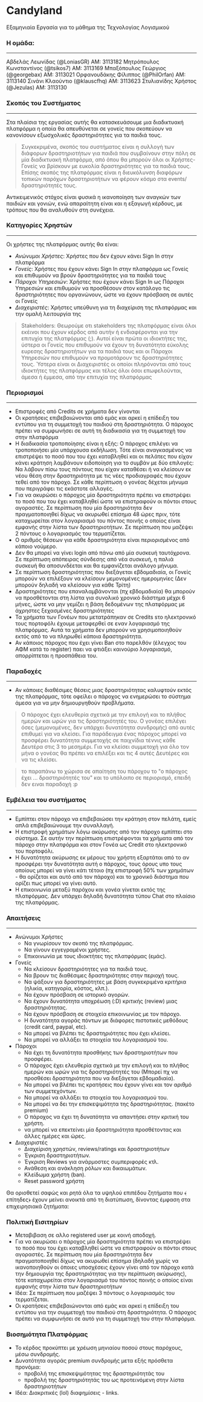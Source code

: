 Candyland
=========


Εξαμηνιαία Εργασία για το μάθημα της Τεχνολογίας Λογισμικού

### Η ομάδα:
--------

Αβδελάς Λεωνίδας (@LoniasGR) AM: 3113182
Μητρόπουλος Κωνσταντίνος (@tsikos7) AM: 3113169
Μπαξόπουλος Γεώργιος (@georgebax) AM: 3113021
Ορφανουδάκης Φίλιππος (@PhilOrfan) AM: 3113140
Σινάνι Κλαούντιο (@klauscfhq) AM: 3113623
Στυλιανίδης Χρήστος (@Jezulas) AM: 3113130

### Σκοπός του Συστήματος
-------------

Στα πλαίσια της εργασίας αυτής θα κατασκευάσουμε μια διαδικτυακή πλατφόρμα η οποία θα απευθύνεται σε γονείς που σκοπεύουν να κανονίσουν εξωσχολικές δραστηριότητες για τα παιδιά τους. 

> Συγκεκριμένα, σκοπός του συστήματος είναι η συλλογή των διάφορων δραστηριοτήτων για παιδιά που συμβαίνουν στην πόλη σε μία διαδικτυακή πλατφόρμα, από όπου θα μπορούν όλοι οι Χρήστες-Γονείς να βρίσκουν με ευκολία δραστηριότητες για τα παιδιά τους. Επίσης σκοπός της πλατφόρμας είναι η διευκόλυνση διαφόρων τοπικών παρόχων δραστηριοτήτων να φέρουν κόσμο στα events/δραστηριότητές τους.

Αντικειμενικός στόχος είναι φυσικά η ικανοποίηση των αναγκών των παιδιών και γονιών, ενώ απαραίτητη είναι και η εξαγωγή κέρδους, με τρόπους που θα αναλυθούν στη συνέχεια.

### Κατηγορίες Χρηστών
-------------

Οι χρήστες της πλατφόρμας αυτής θα είναι: 
* *Ανώνυμοι Χρήστες*: Χρήστες που δεν έχουν κάνει Sign In στην πλατφόρμα
* *Γονείς*: Χρήστες που έχουν κάνει Sign In στην πλατφόρμα ως Γονείς και επιθυμούν να βρούν δραστηριότητες για τα παιδιά τους
* *Πάροχοι Υπηρεσιών*: Χρήστες που έχουν κάνει Sign In ως Πάροχοι Υπηρεσιών και επιθυμούν να προσθέσουν στον κατάλογο τις δραστηριότητες που οργανώνουν, ώστε να έχουν πρόσβαση σε αυτές οι Γονείς 
* *Διαχειριστές*: Χρήστες υπεύθυνη για τη διαχείριση της πλατφόρμας και την ομαλή λειτουργία της

> Stakeholders: Θεωρούμε οτι stakeholders της πλατφόρμας είναι όλοι εκέινοι που έχουν κέρδος από αυτήν ή ενδιαφέρονται για την επιτυχία της πλατφόρμας (;). Αυτοί είναι πρώτα οι ιδιοκτήτες της, ύστερα οι Γονείς που επιθυμούν να έχουν τη δυνατότητα εύκολης ευρεσης δραστηριοτήτων για τα παιδιά τους και οι Πάροχοι Υπηρεσιών που επιθυμούν να προμοτάρουν τις δραστηριότητες τους. Ύστερα είναι οι Διαχειριστές οι οποίοι πληρόνονται από τους ιδιοκτήτες της πλατφόρμας και τέλος όλοι όσοι επωφελούνται, άμεσα ή έμμεσα, από την επιτυχία της πλατφόρμας

### Περιορισμοί
-------------

* Επιστροφές από Credits σε χρήματα δεν γίνονται
* Οι κρατήσεις επιβεβαιώνονται από εμάς και αρκεί η επίδειξη του εντύπου για τη συμμετοχή του παιδιού στη δραστηριότητα. Ο πάροχος πρέπει να συμφωνήσει σε αυτή τη διαδικασία για τη συμμετοχή του στην πλατφόρμα
* Η διαδικασία τροποποίησης είναι η εξής: Ο πάροχος επιλέγει να τροποποιήσει μία υπάρχουσα εκδήλωση. Τότε είναι αναγκασμένος να επιστρέψει το ποσό που του έχει καταβληθεί και οι πελάτες που είχαν κάνει κράτηση λαμβάνουν ειδοποίηση για το συμβάν με δύο επιλογές: Να λάβουν πίσω τους πόντους που είχαν καταθέσει ή να κλείσουν εκ νέου θέση στην δραστηριότητα με τις νέες προδιαγραφές που έχουν τεθεί από τον πάροχο. Σε κάθε περίπτωση ο γονέας δέχεται μήνυμα που περιγράφει τις εκάστοτε αλλαγές.
* Για να ακυρώσει ο πάροχος μία δραστηριότητα πρέπει να επιστρέψει το ποσό που του έχει καταβληθεί ώστε να επιστραφούν οι πόντοι στους αγοραστές. Σε περίπτωση που μία δραστηριότητα δεν πραγματοποιηθεί δίχως να ακυρωθεί επίσημα 48 ώρες πριν, τότε καταχωρείται στον λογαριασμό του πόντος ποινής ο οποίος είναι εμφανής στην λίστα των δραστηριοτήτων. Σε περίπτωση που μαζέψει 2 πόντους ο λογαριασμός του τερματίζεται.
* Ο αριθμός θέσεων για κάθε δραστηριότητα είναι περιορισμένος από κάποιο νούμερο.
* Δεν θα μπορεί να γίνει login από πάνω από μία συσκευή ταυτόχρονα. Σε περίπτωση απόπειρας σύνδεσης από νέα συσκευή, η παλιά συσκευή θα αποσυνδέεται και θα εμφανίζεται ανάλογο μήνυμα.
* Σε περίπτωση δραστηριότητας που διεξάγεται εβδομαδιαία, οι Γονείς μπορούν να επιλέξουν να κλείσουν μεμονομένες ημερομηνίες (Δεν μπορούν δηλαδή να κλείσουν για κάθε Τρίτη)
* Δραστηριότητες που επαναλαμβάνονται (πχ εβδομαδιαία) θα μπορούν να προσθέτονται στη λίστα για συνολικό χρονικό διάστημα μέχρι 6 μήνες, ώστε να μην γεμίζει η βάση δεδομένων της πλατφόρμας με άχρηστες ξεχασμένες δραστηριότητες
* Τα χρήματα των Γονέων που μετατράπηκαν σε Credits sτο ηλεκτρονικό τους πορτοφόλι έχουμε μεταφερθεί σε εναν λογαριασμό της πλατφόρμας. Αυτά τα χρήματα δεν μπορούν να χρησιμοποιηθούν εκτός από το να πληρωθεί κάποια δραστηριότητα.
* Αν κάποιος πάροχος που έχει γίνει Ban στο παρελθόν (έλεγχος του ΑΦΜ κατά το register) παει να φτιάξει καινούριο λογαριασμό, απορρίπτεται η προσπάθεια του.


### Παραδοχές
-------------

* Αν κάποιες διαθέσιμες θέσεις μιας δραστηριότητας καλυφτούν εκτός της πλατφόρμας, τότε οφείλει ο πάροχος να ενημερώσει το σύστημα άμεσα για να μην δημιουργηθούν προβλήματα.

> Ο πάροχος έχει ελευθερία σχετικά με την επιλογή και το πλήθος ημερών και ωρών για τις δραστηριότητές του. Ο γονέας επιλέγει όσες (μεμονομένες, δεν υπάρχει δυνατότητα συνδρομής) από αυτές επιθυμεί για να κλείσει. Για παράδειγμα ένας πάροχος μπορεί να προσφέρει δυνατότητα συμμετοχής σε παιχνίδια τέννις κάθε Δευτέρα στις 3 το μεσημέρι. Για να κλείσει συμμετοχή για όλο τον μήνα ο γονέας θα πρέπει να επιλέξει και τις 4 αυτές Δευτέρες και να τις κλείσει.

> το παραπάνω το χώρισα σε απαίτηση του πάροχου το "ο πάροχος έχει ... δραστηριότητές του" και το υπόλοιπο σε περιορισμό, επειδή δεν ειναι παραδοχή :p

### Εμβέλεια του συστήματος
-------------

* Εμπίπτει στον πάροχο να επιβεβαιώσει την κράτηση στον πελάτη, εμείς απλά επιβεβαιώνουμε την συναλλαγή.
* Η επιστροφή χρημάτων λόγω ακύρωσης από τον πάροχο εμπίπτει στο σύστημα. Σε αυτήν την περίπτωση επιστρέφονται τα χρήματα από τον πάροχο στην πλατφόρμα και στον Γονέα ως Credit στο ηλεκτρονικό του πορτοφόλι.
* Η δυνατότητα ακύρωσης εκ μέρους του χρήστη εξαρτάται από το αν προσφέρει την δυνατότητα αυτή ο πάροχος, τους όρους υπο τους οποίους μπορεί να γίνει κάτι τέτοιο (πχ επιστροφή 50% των χρημάτων - θα ορίζεται και αυτό από τον πάροχο) και το χρονικό διάστημα που ορίζει πως μπορεί να γίνει αυτό.
* Η επικοινωνία μεταξύ παρόχου και γονέα γίνεται εκτός της πλατφόρμας. Δεν υπάρχει δηλαδή δυνατότητα τύπου Chat στο πλαίσιο της πλατφόρμας.


### Απαιτήσεις
--------------

* Ανώνυμοι Χρήστες
    * Να γνωρίσουν τον σκοπό της πλατφόρμας.
	* Να γίνουν εγγεγραμένοι χρήστες.
	* Επικοινωνία με τους ιδιοκτήτες της πλατφόρμας (εμάς).
* Γονείς
	* Να κλείσουν δραστηριότητες για τα παιδιά τους.
	* Να βρουν τις διαθέσιμες δραστηριότητες στην περιοχή τους.
	* Να ψάξουν για δραστηριότητες με βάση συγκεκριμένα κριτήρια (ηλικία, κατηγορία, κόστος, κλπ.).
	* Να έχουν πρόσβαση σε ιστορικό αγορών.
	* Να έχουν δυνατότητα υποχρέωση (:D) κριτικής (review) μιας δραστηριότητας.
	* Να έχουν πρόσβαση σε στοιχεία επικοινωνίας με τον πάροχο.
	* Η δυνατότητα αγοράς πόντων με διάφορες πιστοτικές μεθόδους (credit card, paypal, etc).
	* Να μπορεί να βλέπει τις δραστηριότητες που έχει κλείσει.
	* Να μπορεί να αλλάξει τα στοιχεία του λογαριασμού του.
* Πάροχοι
	* Να έχει τη δυνατότητα προσθήκης των δραστηριοτήτων που προσφέρει.
	* Ο πάροχος έχει ελευθερία σχετικά με την επιλογή και το πλήθος ημερών και ωρών για τις δραστηριότητές του (Μπορεί πχ να προσθέσει δραστηριότητα που να διεξάγεται εβδομαδιαία).
	* Να μπορεί να βλέπει τις κρατήσεις που έχουν γίνει και τον αριθμό των συμμετεχόντων.
	* Να μπορεί να αλλάξει τα στοιχεία του λογαριασμού του.
	* Να μπορεί να δει την επισκεψιμότητα της δραστηριότητας. (πακέτο premium)
	* Ο πάροχος να έχει τη δυνατότητα να απαντήσει στην κριτική του χρήστη.
	* να μπορεί να επεκτείνει μία δραστηριότητα προσθέτοντας και άλλες ημέρες και ώρες.
* Διαχειριστές
	* Διαχείριση χρηστών, reviews/ratings και δραστηριοτήτων
	* Έγκριση δραστηριοτήτων.
	* Έγκριση Reviews για ανάρμοστες συμπεριφορές κτλ.
	* Ανάθεση και ανάκληση ρόλων και δικαιωμάτων.
	* Κλείδωμα χρήστη (ban).
	* Reset password χρήστη
 	 	 							
Θα οριοθετεί σαφώς και ρητά όλα τα υψηλού επιπέδου ζητήματα που ﴾επίτηδες﴿ έχουν μείνει ανοικτά από τη διατύπωση, δίνοντας έμφαση στα επιχειρησιακά ζητήματα:


### Πολιτική Εισιτηρίων

* Μεταβιβαση σε αλλο registered user με κοινή αποδοχή.
* Για να ακυρώσει ο πάροχος μία δραστηριότητα πρέπει να επιστρέψει το ποσό που του έχει καταβληθεί ώστε να επιστραφούν οι πόντοι στους αγοραστές. Σε περίπτωση που μία δραστηριότητα δεν πραγματοποιηθεί δίχως να ακυρωθεί επίσημα (δηλαδή χωρίς να ικανοποιηθούν οι όποιες υποσχέσεις έχουν γίνει από τον πάροχο κατά την δημιουργία της δραστηριότητας για την περίπτωση ακύρωσης), τότε καταχωρείται στον λογαριασμό του πόντος ποινής ο οποίος είναι εμφανής στην λίστα των δραστηριοτήτων
* Ιδέα: Σε περίπτωση που μαζέψει 3 πόντους ο λογαριασμός του τερματίζεται.
* Οι κρατήσεις επιβεβαιώνονται από εμάς και αρκεί η επίδειξη του εντύπου για την συμμετοχή του παιδιού στη δραστηριότητα. Ο πάροχος πρέπει να συμφωνήσει σε αυτό για τη συμμετοχή του στην πλατφόρμα.

### Βιοσημότητα Πλατφόρμας

* Το κέρδος προκύπτει με χρέωση μηνιαίου ποσού στους παρόχους, μέσω συνδρομής.
* Δυνατότητα αγοράς premium συνδρομής μετα εξής πρόσθετα προνόμια:
	* προβολή της επισκεψιμότητας της δραστηριότητάς του
	* προβολή της δραστηριότητάς του ως προτεινόμενη στην λίστα δραστηριοτήτων
* Ιδέα: Διακριτικές (lol) διαφημίσεις - links.

